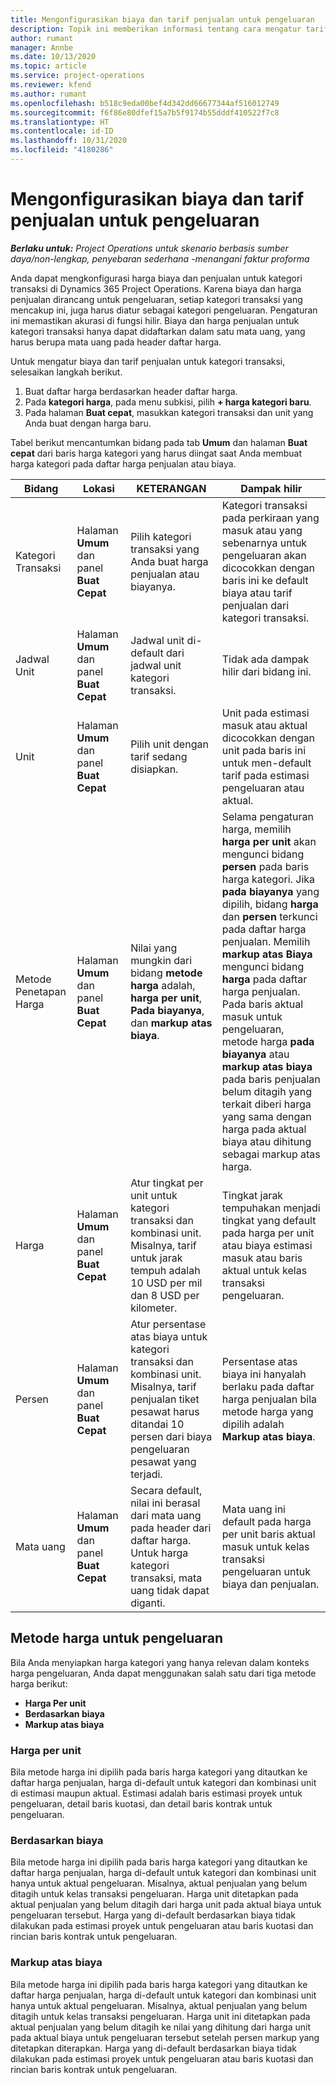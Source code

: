 ```yaml
---
title: Mengonfigurasikan biaya dan tarif penjualan untuk pengeluaran
description: Topik ini memberikan informasi tentang cara mengatur tarif biaya dan penjualan untuk kategori transaksi dan pengeluaran.
author: rumant
manager: Annbe
ms.date: 10/13/2020
ms.topic: article
ms.service: project-operations
ms.reviewer: kfend
ms.author: rumant
ms.openlocfilehash: b518c9eda00bef4d342dd66677344af516012749
ms.sourcegitcommit: f6f86e80dfef15a7b5f9174b55dddf410522f7c8
ms.translationtype: HT
ms.contentlocale: id-ID
ms.lasthandoff: 10/31/2020
ms.locfileid: "4180286"
---
```

# <a name="set-up-cost-and-sales-rates-for-expenses"></a>Mengonfigurasikan biaya dan tarif penjualan untuk pengeluaran

_**Berlaku untuk:** Project Operations untuk skenario berbasis sumber daya/non-lengkap, penyebaran sederhana -menangani faktur proforma_

Anda dapat mengkonfigurasi harga biaya dan penjualan untuk kategori transaksi di Dynamics 365 Project Operations. Karena biaya dan harga penjualan dirancang untuk pengeluaran, setiap kategori transaksi yang mencakup ini, juga harus diatur sebagai kategori pengeluaran. Pengaturan ini memastikan akurasi di fungsi hilir. Biaya dan harga penjualan untuk kategori transaksi hanya dapat didaftarkan dalam satu mata uang, yang harus berupa mata uang pada header daftar harga.

Untuk mengatur biaya dan tarif penjualan untuk kategori transaksi, selesaikan langkah berikut. 

1. Buat daftar harga berdasarkan header daftar harga. 
2. Pada **kategori harga**, pada menu subkisi, pilih **+ harga kategori baru**. 
3. Pada halaman **Buat cepat**, masukkan kategori transaksi dan unit yang Anda buat dengan harga baru.

Tabel berikut mencantumkan bidang pada tab **Umum** dan halaman **Buat cepat** dari baris harga kategori yang harus diingat saat Anda membuat harga kategori pada daftar harga penjualan atau biaya.

| Bidang | Lokasi | KETERANGAN | Dampak hilir |
| --- | --- | --- | --- |
| Kategori Transaksi | Halaman **Umum** dan panel **Buat Cepat** | Pilih kategori transaksi yang Anda buat harga penjualan atau biayanya. | Kategori transaksi pada perkiraan yang masuk atau yang sebenarnya untuk pengeluaran akan dicocokkan dengan baris ini ke default biaya atau tarif penjualan dari kategori transaksi. |
| Jadwal Unit | Halaman **Umum** dan panel **Buat Cepat** | Jadwal unit di-default dari jadwal unit kategori transaksi. | Tidak ada dampak hilir dari bidang ini. |
| Unit | Halaman **Umum** dan panel **Buat Cepat** | Pilih unit dengan tarif sedang disiapkan. | Unit pada estimasi masuk atau aktual dicocokkan dengan unit pada baris ini untuk men-default tarif pada estimasi pengeluaran atau aktual. |
| Metode Penetapan Harga | Halaman **Umum** dan panel **Buat Cepat** | Nilai yang mungkin dari bidang **metode harga** adalah, **harga per unit**, **Pada biayanya**, dan **markup atas biaya**. | Selama pengaturan harga, memilih **harga per unit** akan mengunci bidang **persen** pada baris harga kategori. Jika **pada biayanya** yang dipilih, bidang **harga** dan **persen** terkunci pada daftar harga penjualan. Memilih **markup atas Biaya** mengunci bidang **harga** pada daftar harga penjualan. Pada baris aktual masuk untuk pengeluaran, metode harga **pada biayanya** atau **markup atas biaya** pada baris penjualan belum ditagih yang terkait diberi harga yang sama dengan harga pada aktual biaya atau dihitung sebagai markup atas harga. |
| Harga | Halaman **Umum** dan panel **Buat Cepat** | Atur tingkat per unit untuk kategori transaksi dan kombinasi unit. Misalnya, tarif untuk jarak tempuh adalah 10 USD per mil dan 8 USD per kilometer. | Tingkat jarak tempuhakan menjadi tingkat yang default pada harga per unit atau biaya estimasi masuk atau baris aktual untuk kelas transaksi pengeluaran.|
| Persen | Halaman **Umum** dan panel **Buat Cepat** | Atur persentase atas biaya untuk kategori transaksi dan kombinasi unit. Misalnya, tarif penjualan tiket pesawat harus ditandai 10 persen dari biaya pengeluaran pesawat yang terjadi. | Persentase atas biaya ini hanyalah berlaku pada daftar harga penjualan bila metode harga yang dipilih adalah **Markup atas biaya**. |
| Mata uang | Halaman **Umum** dan panel **Buat Cepat** | Secara default, nilai ini berasal dari mata uang pada header dari daftar harga. Untuk harga kategori transaksi, mata uang tidak dapat diganti. | Mata uang ini default pada harga per unit baris aktual masuk untuk kelas transaksi pengeluaran untuk biaya dan penjualan. |

## <a name="pricing-methods-for-expenses"></a>Metode harga untuk pengeluaran

Bila Anda menyiapkan harga kategori yang hanya relevan dalam konteks harga pengeluaran, Anda dapat menggunakan salah satu dari tiga metode harga berikut:

- **Harga Per unit**
- **Berdasarkan biaya**
- **Markup atas biaya**

### <a name="price-per-unit"></a>Harga per unit
Bila metode harga ini dipilih pada baris harga kategori yang ditautkan ke daftar harga penjualan, harga di-default untuk kategori dan kombinasi unit di estimasi maupun aktual. Estimasi adalah baris estimasi proyek untuk pengeluaran, detail baris kuotasi, dan detail baris kontrak untuk pengeluaran.

### <a name="at-cost"></a>Berdasarkan biaya
Bila metode harga ini dipilih pada baris harga kategori yang ditautkan ke daftar harga penjualan, harga di-default untuk kategori dan kombinasi unit hanya untuk aktual pengeluaran. Misalnya, aktual penjualan yang belum ditagih untuk kelas transaksi pengeluaran. Harga unit ditetapkan pada aktual penjualan yang belum ditagih dari harga unit pada aktual biaya untuk pengeluaran tersebut. Harga yang di-default berdasarkan biaya tidak dilakukan pada estimasi proyek untuk pengeluaran atau baris kuotasi dan rincian baris kontrak untuk pengeluaran.

### <a name="markup-over-cost"></a>Markup atas biaya
Bila metode harga ini dipilih pada baris harga kategori yang ditautkan ke daftar harga penjualan, harga di-default untuk kategori dan kombinasi unit hanya untuk aktual pengeluaran. Misalnya, aktual penjualan yang belum ditagih untuk kelas transaksi pengeluaran. Harga unit ini ditetapkan pada aktual penjualan yang belum ditagih ke nilai yang dihitung dari harga unit pada aktual biaya untuk pengeluaran tersebut setelah persen markup yang ditetapkan diterapkan. Harga yang di-default berdasarkan biaya tidak dilakukan pada estimasi proyek untuk pengeluaran atau baris kuotasi dan rincian baris kontrak untuk pengeluaran.
